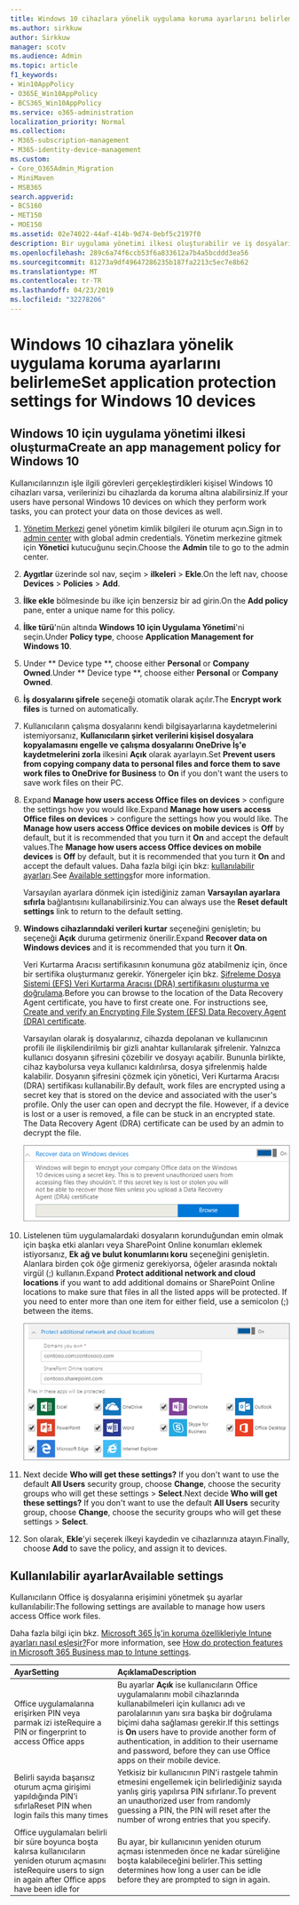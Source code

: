 ```yaml
---
title: Windows 10 cihazlara yönelik uygulama koruma ayarlarını belirleme
ms.author: sirkkuw
author: Sirkkuw
manager: scotv
ms.audience: Admin
ms.topic: article
f1_keywords:
- Win10AppPolicy
- O365E_Win10AppPolicy
- BCS365_Win10AppPolicy
ms.service: o365-administration
localization_priority: Normal
ms.collection:
- M365-subscription-management
- M365-identity-device-management
ms.custom:
- Core_O365Admin_Migration
- MiniMaven
- MSB365
search.appverid:
- BCS160
- MET150
- MOE150
ms.assetid: 02e74022-44af-414b-9d74-0ebf5c2197f0
description: Bir uygulama yönetimi ilkesi oluşturabilir ve iş dosyalarını Windows 10 aygıtlarda korumak öğrenin.
ms.openlocfilehash: 289c6a74f6ccb53f6a833612a7b4a5bcddd3ea56
ms.sourcegitcommit: 81273a9df49647286235b187fa2213c5ec7e8b62
ms.translationtype: MT
ms.contentlocale: tr-TR
ms.lasthandoff: 04/23/2019
ms.locfileid: "32278206"
---
```

# <a name="set-application-protection-settings-for-windows-10-devices"></a><span data-ttu-id="303ec-103">Windows 10 cihazlara yönelik uygulama koruma ayarlarını belirleme</span><span class="sxs-lookup"><span data-stu-id="303ec-103">Set application protection settings for Windows 10 devices</span></span>

## <a name="create-an-app-management-policy-for-windows-10"></a><span data-ttu-id="303ec-104">Windows 10 için uygulama yönetimi ilkesi oluşturma</span><span class="sxs-lookup"><span data-stu-id="303ec-104">Create an app management policy for Windows 10</span></span>

<span data-ttu-id="303ec-105">Kullanıcılarınızın işle ilgili görevleri gerçekleştirdikleri kişisel Windows 10 cihazları varsa, verilerinizi bu cihazlarda da koruma altına alabilirsiniz.</span><span class="sxs-lookup"><span data-stu-id="303ec-105">If your users have personal Windows 10 devices on which they perform work tasks, you can protect your data on those devices as well.</span></span>
  
1. <span data-ttu-id="303ec-106">[Yönetim Merkezi](https://go.microsoft.com/fwlink/p/?linkid=837890) genel yönetim kimlik bilgileri ile oturum açın.</span><span class="sxs-lookup"><span data-stu-id="303ec-106">Sign in to [admin center](https://go.microsoft.com/fwlink/p/?linkid=837890) with global admin credentials.</span></span> <span data-ttu-id="303ec-107">Yönetim merkezine gitmek için **Yönetici** kutucuğunu seçin.</span><span class="sxs-lookup"><span data-stu-id="303ec-107">Choose the **Admin** tile to go to the admin center.</span></span> 
    
2. <span data-ttu-id="303ec-108">**Aygıtlar** üzerinde sol nav, seçim \> **ilkeleri** \> **Ekle**.</span><span class="sxs-lookup"><span data-stu-id="303ec-108">On the left nav, choose **Devices** \> **Policies** \> **Add**.</span></span>

3. <span data-ttu-id="303ec-109">**İlke ekle** bölmesinde bu ilke için benzersiz bir ad girin.</span><span class="sxs-lookup"><span data-stu-id="303ec-109">On the **Add policy** pane, enter a unique name for this policy.</span></span> 
    
4. <span data-ttu-id="303ec-110">**İlke türü**'nün altında **Windows 10 için Uygulama Yönetimi**'ni seçin.</span><span class="sxs-lookup"><span data-stu-id="303ec-110">Under **Policy type**, choose **Application Management for Windows 10**.</span></span>
    
5. <span data-ttu-id="303ec-111">Under \*\* Device type \*\*, choose either **Personal** or **Company Owned**.</span><span class="sxs-lookup"><span data-stu-id="303ec-111">Under \*\* Device type \*\*, choose either **Personal** or **Company Owned**.</span></span>
    
6. <span data-ttu-id="303ec-112">**İş dosyalarını şifrele** seçeneği otomatik olarak açılır.</span><span class="sxs-lookup"><span data-stu-id="303ec-112">The **Encrypt work files** is turned on automatically.</span></span> 
    
7. <span data-ttu-id="303ec-113">Kullanıcıların çalışma dosyalarını kendi bilgisayarlarına kaydetmelerini istemiyorsanız, **Kullanıcıların şirket verilerini kişisel dosyalara kopyalamasını engelle ve çalışma dosyalarını OneDrive İş'e kaydetmelerini zorla** ilkesini **Açık** olarak ayarlayın.</span><span class="sxs-lookup"><span data-stu-id="303ec-113">Set **Prevent users from copying company data to personal files and force them to save work files to OneDrive for Business** to **On** if you don't want the users to save work files on their PC.</span></span> 
    
8. <span data-ttu-id="303ec-114">Expand **Manage how users access Office files on devices** \> configure the settings how you would like.</span><span class="sxs-lookup"><span data-stu-id="303ec-114">Expand **Manage how users access Office files on devices** \> configure the settings how you would like.</span></span> <span data-ttu-id="303ec-115">The **Manage how users access Office devices on mobile devices** is **Off** by default, but it is recommended that you turn it **On** and accept the default values.</span><span class="sxs-lookup"><span data-stu-id="303ec-115">The **Manage how users access Office devices on mobile devices** is **Off** by default, but it is recommended that you turn it **On** and accept the default values.</span></span> <span data-ttu-id="303ec-116">Daha fazla bilgi için bkz: [kullanılabilir ayarları](#available-settings).</span><span class="sxs-lookup"><span data-stu-id="303ec-116">See [Available settings](#available-settings)for more information.</span></span> 
    
    <span data-ttu-id="303ec-117">Varsayılan ayarlara dönmek için istediğiniz zaman **Varsayılan ayarlara sıfırla** bağlantısını kullanabilirsiniz.</span><span class="sxs-lookup"><span data-stu-id="303ec-117">You can always use the **Reset default settings** link to return to the default setting.</span></span> 
    
9. <span data-ttu-id="303ec-118">**Windows cihazlarındaki verileri kurtar** seçeneğini genişletin; bu seçeneği **Açık** duruma getirmeniz önerilir.</span><span class="sxs-lookup"><span data-stu-id="303ec-118">Expand **Recover data on Windows devices** and it is recommended that you turn it **On**.</span></span>
    
    <span data-ttu-id="303ec-p103">Veri Kurtarma Aracısı sertifikasının konumuna göz atabilmeniz için, önce bir sertifika oluşturmanız gerekir. Yönergeler için bkz. [Şifreleme Dosya Sistemi (EFS) Veri Kurtarma Aracısı (DRA) sertifikasını oluşturma ve doğrulama](https://go.microsoft.com/fwlink/p/?linkid=853700).</span><span class="sxs-lookup"><span data-stu-id="303ec-p103">Before you can browse to the location of the Data Recovery Agent certificate, you have to first create one. For instructions see, [Create and verify an Encrypting File System (EFS) Data Recovery Agent (DRA) certificate](https://go.microsoft.com/fwlink/p/?linkid=853700).</span></span>
    
    <span data-ttu-id="303ec-p104">Varsayılan olarak iş dosyalarınız, cihazda depolanan ve kullanıcının profili ile ilişkilendirilmiş bir gizli anahtar kullanılarak şifrelenir. Yalnızca kullanıcı dosyanın şifresini çözebilir ve dosyayı açabilir. Bununla birlikte, cihaz kaybolursa veya kullanıcı kaldırılırsa, dosya şifrelenmiş halde kalabilir. Dosyanın şifresini çözmek için yönetici, Veri Kurtarma Aracısı (DRA) sertifikası kullanabilir.</span><span class="sxs-lookup"><span data-stu-id="303ec-p104">By default, work files are encrypted using a secret key that is stored on the device and associated with the user's profile. Only the user can open and decrypt the file. However, if a device is lost or a user is removed, a file can be stuck in an encrypted state. The Data Recovery Agent (DRA) certificate can be used by an admin to decrypt the file.</span></span>
    
    ![Browse to Data Recovery Agent certificate.](media/7d7d664f-b72f-4293-a3e7-d0fa7371366c.png)
  
10. <span data-ttu-id="303ec-p105">Listelenen tüm uygulamalardaki dosyaların korunduğundan emin olmak için başka etki alanları veya SharePoint Online konumları eklemek istiyorsanız, **Ek ağ ve bulut konumlarını koru** seçeneğini genişletin. Alanlara birden çok öğe girmeniz gerekiyorsa, öğeler arasında noktalı virgül (;) kullanın.</span><span class="sxs-lookup"><span data-stu-id="303ec-p105">Expand **Protect additional network and cloud locations** if you want to add additional domains or SharePoint Online locations to make sure that files in all the listed apps will be protected. If you need to enter more than one item for either field, use a semicolon (;) between the items.</span></span> 
    
    ![Expand Protect additional network and cloud locations, and enter domains or SharePoint Online sites you own.](media/7afaa0c7-ba53-456d-8c61-312c45e09625.png)
  
11. <span data-ttu-id="303ec-p106">Next decide **Who will get these settings?** If you don't want to use the default **All Users** security group, choose **Change**, choose the security groups who will get these settings \> **Select**.</span><span class="sxs-lookup"><span data-stu-id="303ec-p106">Next decide **Who will get these settings?** If you don't want to use the default **All Users** security group, choose **Change**, choose the security groups who will get these settings \> **Select**.</span></span>
    
12. <span data-ttu-id="303ec-131">Son olarak, **Ekle**'yi seçerek ilkeyi kaydedin ve cihazlarınıza atayın.</span><span class="sxs-lookup"><span data-stu-id="303ec-131">Finally, choose **Add** to save the policy, and assign it to devices.</span></span> 
    
## <a name="available-settings"></a><span data-ttu-id="303ec-132">Kullanılabilir ayarlar</span><span class="sxs-lookup"><span data-stu-id="303ec-132">Available settings</span></span>

<span data-ttu-id="303ec-133">Kullanıcıların Office iş dosyalarına erişimini yönetmek şu ayarlar kullanılabilir:</span><span class="sxs-lookup"><span data-stu-id="303ec-133">The following settings are available to manage how users access Office work files.</span></span>
  
<span data-ttu-id="303ec-134">Daha fazla bilgi için bkz. [Microsoft 365 İş'in koruma özellikleriyle Intune ayarları nasıl eşleşir?](map-protection-features-to-intune-settings.md)</span><span class="sxs-lookup"><span data-stu-id="303ec-134">For more information, see [How do protection features in Microsoft 365 Business map to Intune settings](map-protection-features-to-intune-settings.md).</span></span>
  
|<span data-ttu-id="303ec-135">**Ayar**</span><span class="sxs-lookup"><span data-stu-id="303ec-135">**Setting**</span></span>|<span data-ttu-id="303ec-136">**Açıklama**</span><span class="sxs-lookup"><span data-stu-id="303ec-136">**Description**</span></span>|
|:-----|:-----|
|<span data-ttu-id="303ec-137">Office uygulamalarına erişirken PIN veya parmak izi iste</span><span class="sxs-lookup"><span data-stu-id="303ec-137">Require a PIN or fingerprint to access Office apps</span></span>  <br/> |<span data-ttu-id="303ec-138">Bu ayarlar **Açık** ise kullanıcıların Office uygulamalarını mobil cihazlarında kullanabilmeleri için kullanıcı adı ve parolalarının yanı sıra başka bir doğrulama biçimi daha sağlaması gerekir.</span><span class="sxs-lookup"><span data-stu-id="303ec-138">If this settings is **On** users have to provide another form of authentication, in addition to their username and password, before they can use Office apps on their mobile device.</span></span>  <br/> |
|<span data-ttu-id="303ec-139">Belirli sayıda başarısız oturum açma girişimi yapıldığında PIN'i sıfırla</span><span class="sxs-lookup"><span data-stu-id="303ec-139">Reset PIN when login fails this many times</span></span>  <br/> |<span data-ttu-id="303ec-140">Yetkisiz bir kullanıcının PIN'i rastgele tahmin etmesini engellemek için belirlediğiniz sayıda yanlış giriş yapılırsa PIN sıfırlanır.</span><span class="sxs-lookup"><span data-stu-id="303ec-140">To prevent an unauthorized user from randomly guessing a PIN, the PIN will reset after the number of wrong entries that you specify.</span></span>  <br/> |
|<span data-ttu-id="303ec-141">Office uygulamaları belirli bir süre boyunca boşta kalırsa kullanıcıların yeniden oturum açmasını iste</span><span class="sxs-lookup"><span data-stu-id="303ec-141">Require users to sign in again after Office apps have been idle for</span></span>  <br/> |<span data-ttu-id="303ec-142">Bu ayar, bir kullanıcının yeniden oturum açması istenmeden önce ne kadar süreliğine boşta kalabileceğini belirler.</span><span class="sxs-lookup"><span data-stu-id="303ec-142">This setting determines how long a user can be idle before they are prompted to sign in again.</span></span>  <br/> |
   

